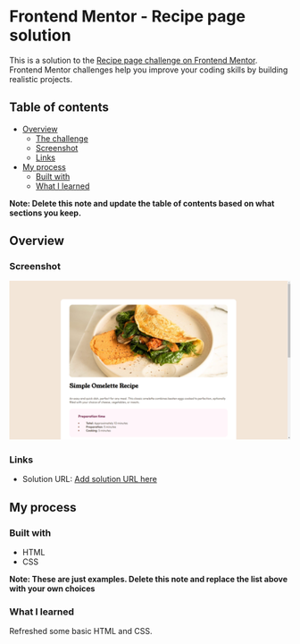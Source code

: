 # Frontend Mentor - Recipe page solution

This is a solution to the [Recipe page challenge on Frontend Mentor](https://www.frontendmentor.io/challenges/recipe-page-KiTsR8QQKm). Frontend Mentor challenges help you improve your coding skills by building realistic projects. 

## Table of contents

- [Overview](#overview)
  - [The challenge](#the-challenge)
  - [Screenshot](#screenshot)
  - [Links](#links)
- [My process](#my-process)
  - [Built with](#built-with)
  - [What I learned](#what-i-learned)

**Note: Delete this note and update the table of contents based on what sections you keep.**

## Overview

### Screenshot

![See the screenshot here.](https://raw.githubusercontent.com/shonczinner/recipe-page-main/main/screenshot.PNG)

### Links

- Solution URL: [Add solution URL here](https://shonczinner.github.io/recipe-page-main/)

## My process

### Built with

- HTML
- CSS

**Note: These are just examples. Delete this note and replace the list above with your own choices**

### What I learned

Refreshed some basic HTML and CSS.


